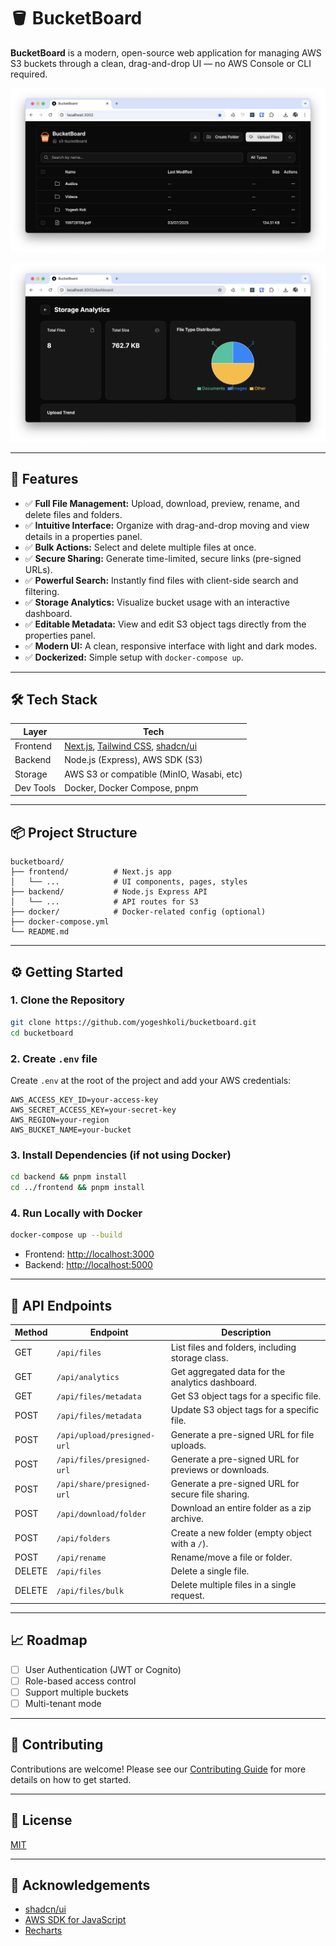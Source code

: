 # 🪣 BucketBoard

**BucketBoard** is a modern, open-source web application for managing AWS S3 buckets through a clean, drag-and-drop UI — no AWS Console or CLI required.

![BucketBoard](./docs/images/BucketBoard.png) 

![Storage Analytics](./docs/images/StorageAnalytics.png) 

---

## 🚀 Features

- ✅ **Full File Management:** Upload, download, preview, rename, and delete files and folders.
- ✅ **Intuitive Interface:** Organize with drag-and-drop moving and view details in a properties panel.
- ✅ **Bulk Actions:** Select and delete multiple files at once.
- ✅ **Secure Sharing:** Generate time-limited, secure links (pre-signed URLs).
- ✅ **Powerful Search:** Instantly find files with client-side search and filtering.
- ✅ **Storage Analytics:** Visualize bucket usage with an interactive dashboard.
- ✅ **Editable Metadata:** View and edit S3 object tags directly from the properties panel.
- ✅ **Modern UI:** A clean, responsive interface with light and dark modes.
- ✅ **Dockerized:** Simple setup with `docker-compose up`.

---

## 🛠 Tech Stack

| Layer        | Tech                                     |
|--------------|------------------------------------------|
| Frontend     | [Next.js](https://nextjs.org/), [Tailwind CSS](https://tailwindcss.com/), [shadcn/ui](https://ui.shadcn.com/) |
| Backend      | Node.js (Express), AWS SDK (S3)          |
| Storage      | AWS S3 or compatible (MinIO, Wasabi, etc) |
| Dev Tools    | Docker, Docker Compose, pnpm             |

---

## 📦 Project Structure

```
bucketboard/
├── frontend/          # Next.js app
│   └── ...            # UI components, pages, styles
├── backend/           # Node.js Express API
│   └── ...            # API routes for S3
├── docker/            # Docker-related config (optional)
├── docker-compose.yml
└── README.md
```

---

## ⚙️ Getting Started

### 1. Clone the Repository

```bash
git clone https://github.com/yogeshkoli/bucketboard.git
cd bucketboard
```

### 2. Create `.env` file

Create `.env` at the root of the project and add your AWS credentials:

```env
AWS_ACCESS_KEY_ID=your-access-key
AWS_SECRET_ACCESS_KEY=your-secret-key
AWS_REGION=your-region
AWS_BUCKET_NAME=your-bucket
```

### 3. Install Dependencies (if not using Docker)

```bash
cd backend && pnpm install
cd ../frontend && pnpm install
```

### 4. Run Locally with Docker

```bash
docker-compose up --build
```

- Frontend: [http://localhost:3000](http://localhost:3000)
- Backend: [http://localhost:5000](http://localhost:5000)

---

## 📄 API Endpoints

| Method | Endpoint                    | Description                                          |
|--------|-----------------------------|------------------------------------------------------|
| GET    | `/api/files`                | List files and folders, including storage class.     |
| GET    | `/api/analytics`            | Get aggregated data for the analytics dashboard.     |
| GET    | `/api/files/metadata`       | Get S3 object tags for a specific file.              |
| POST   | `/api/files/metadata`       | Update S3 object tags for a specific file.           |
| POST   | `/api/upload/presigned-url` | Generate a pre-signed URL for file uploads.          |
| POST   | `/api/files/presigned-url`  | Generate a pre-signed URL for previews or downloads. |
| POST   | `/api/share/presigned-url`  | Generate a pre-signed URL for secure file sharing.   |
| POST   | `/api/download/folder`      | Download an entire folder as a zip archive.          |
| POST   | `/api/folders`              | Create a new folder (empty object with a `/`).       |
| POST   | `/api/rename`               | Rename/move a file or folder.                        |
| DELETE | `/api/files`                | Delete a single file.                                |
| DELETE | `/api/files/bulk`           | Delete multiple files in a single request.           |

---

## 📈 Roadmap

- [ ] User Authentication (JWT or Cognito)
- [ ] Role-based access control
- [ ] Support multiple buckets
- [ ] Multi-tenant mode

---

## 🤝 Contributing

Contributions are welcome! Please see our [Contributing Guide](./CONTRIBUTING.md) for more details on how to get started.

---

## 📄 License

[MIT](LICENSE)

---

## 🙏 Acknowledgements

- [shadcn/ui](https://ui.shadcn.com/)
- [AWS SDK for JavaScript](https://docs.aws.amazon.com/AWSJavaScriptSDK/latest/)
- [Recharts](https://recharts.org/)